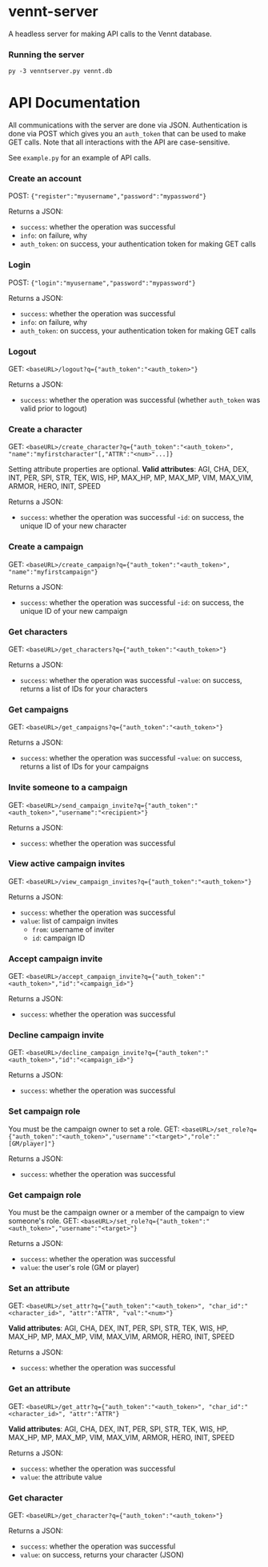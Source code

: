# vennt-server
A headless server for making API calls to the Vennt database.


### Running the server
`py -3 venntserver.py vennt.db`


# API Documentation
All communications with the server are done via JSON. Authentication is done via POST which gives you an `auth_token` that can be used to make GET calls. Note that all interactions with the API are case-sensitive.

See `example.py` for an example of API calls.


### Create an account
POST: `{"register":"myusername","password":"mypassword"}`

Returns a JSON:
- `success`: whether the operation was successful
- `info`: on failure, why
- `auth_token`: on success, your authentication token for making GET calls

### Login
POST: `{"login":"myusername","password":"mypassword"}`

Returns a JSON:
- `success`: whether the operation was successful
- `info`: on failure, why
- `auth_token`: on success, your authentication token for making GET calls

### Logout
GET: `<baseURL>/logout?q={"auth_token":"<auth_token>"}`

Returns a JSON:
- `success`: whether the operation was successful (whether `auth_token` was valid prior to logout)

### Create a character
GET: `<baseURL>/create_character?q={"auth_token":"<auth_token>", "name":"myfirstcharacter"[,"ATTR":"<num>"...]}`

Setting attribute properties are optional.
**Valid attributes**: AGI, CHA, DEX, INT, PER, SPI, STR, TEK, WIS, HP, MAX_HP, MP, MAX_MP, VIM, MAX_VIM, ARMOR, HERO, INIT, SPEED


Returns a JSON:
- `success`: whether the operation was successful
-`id`: on success, the unique ID of your new character

### Create a campaign
GET: `<baseURL>/create_campaign?q={"auth_token":"<auth_token>", "name":"myfirstcampaign"}`

Returns a JSON:
- `success`: whether the operation was successful
-`id`: on success, the unique ID of your new campaign

### Get characters
GET: `<baseURL>/get_characters?q={"auth_token":"<auth_token>"}`

Returns a JSON:
- `success`: whether the operation was successful
-`value`: on success, returns a list of IDs for your characters

### Get campaigns
GET: `<baseURL>/get_campaigns?q={"auth_token":"<auth_token>"}`

Returns a JSON:
- `success`: whether the operation was successful
-`value`: on success, returns a list of IDs for your campaigns

### Invite someone to a campaign
GET: `<baseURL>/send_campaign_invite?q={"auth_token":"<auth_token>","username":"<recipient>"}`

Returns a JSON:
- `success`: whether the operation was successful

### View active campaign invites
GET: `<baseURL>/view_campaign_invites?q={"auth_token":"<auth_token>"}`

Returns a JSON:
- `success`: whether the operation was successful
- `value`: list of campaign invites
  - `from`: username of inviter
  - `id`: campaign ID
  
### Accept campaign invite
GET: `<baseURL>/accept_campaign_invite?q={"auth_token":"<auth_token>","id":"<campaign_id>"}`

Returns a JSON:
- `success`: whether the operation was successful

### Decline campaign invite
GET: `<baseURL>/decline_campaign_invite?q={"auth_token":"<auth_token>","id":"<campaign_id>"}`

Returns a JSON:
- `success`: whether the operation was successful

### Set campaign role
You must be the campaign owner to set a role.
GET: `<baseURL>/set_role?q={"auth_token":"<auth_token>","username":"<target>","role":"[GM/player]"}`

Returns a JSON:
- `success`: whether the operation was successful

### Get campaign role
You must be the campaign owner or a member of the campaign to view someone's role.
GET: `<baseURL>/set_role?q={"auth_token":"<auth_token>","username":"<target>"}`

Returns a JSON:
- `success`: whether the operation was successful
- `value`: the user's role (GM or player)

### Set an attribute
GET: `<baseURL>/set_attr?q={"auth_token":"<auth_token>", "char_id":"<character_id>", "attr":"ATTR", "val":"<num>"}`

**Valid attributes**: AGI, CHA, DEX, INT, PER, SPI, STR, TEK, WIS, HP, MAX_HP, MP, MAX_MP, VIM, MAX_VIM, ARMOR, HERO, INIT, SPEED

Returns a JSON:
- `success`: whether the operation was successful

### Get an attribute
GET: `<baseURL>/get_attr?q={"auth_token":"<auth_token>", "char_id":"<character_id>", "attr":"ATTR"}`

**Valid attributes**: AGI, CHA, DEX, INT, PER, SPI, STR, TEK, WIS, HP, MAX_HP, MP, MAX_MP, VIM, MAX_VIM, ARMOR, HERO, INIT, SPEED

Returns a JSON:
- `success`: whether the operation was successful
- `value`: the attribute value

### Get character
GET: `<baseURL>/get_character?q={"auth_token":"<auth_token>"}`

Returns a JSON:
- `success`: whether the operation was successful
- `value`: on success, returns your character (JSON)

